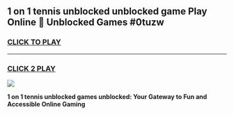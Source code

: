 
## 1 on 1 tennis unblocked unblocked game Play Online 👋 Unblocked Games #0tuzw
<h3>
<a href="https://premium.freeplayer.one?title=1_on_1_tennis_unblocked&ref=21F">CLICK TO PLAY</a></h3>
<hr>

<h3>
<a href="https://premium.freeplayer.one?title=1_on_1_tennis_unblocked&ref=21F">CLICK 2 PLAY</a>
  
</h3>

<a href="https://premium.freeplayer.one?title=1_on_1_tennis_unblocked&ref=21F/"><img src="https://clearcache.store/games.png"></a>


**1 on 1 tennis unblocked games unblocked: Your Gateway to Fun and Accessible Online Gaming**
